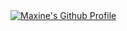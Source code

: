 <a href="https://github.com/maxinepy">
  <picture>
    <source media="(prefers-color-scheme: dark)" srcset="https://raw.githubusercontent.com/maxinepy/maxinepy/main/dark_mode.svg">
    <img alt="Maxine's Github Profile" src="https://raw.githubusercontent.com/maxinepy/maxinepy/main/light_mode.svg">
  </picture>
</a>
